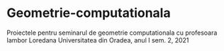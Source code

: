 # Geometrie-computationala
Proiectele pentru seminarul de geometrie computationala cu profesoara Iambor Loredana
Universitatea din Oradea, anul I sem. 2, 2021
